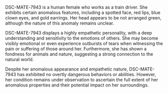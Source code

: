 DSC-MATE-7943 is a human female who works as a train driver. She exhibits certain anomalous features, including a spotted face, red lips, blue clown eyes, and gold earrings. Her head appears to be not arranged green, although the nature of this anomaly remains unclear.

DSC-MATE-7943 displays a highly empathetic personality, with a deep understanding and sensitivity to the emotions of others. She may become visibly emotional or even experience outbursts of tears when witnessing the pain or suffering of those around her. Furthermore, she has shown a fondness for animals and nature, suggesting a strong connection to the natural world.

Despite her anomalous appearance and empathetic nature, DSC-MATE-7943 has exhibited no overtly dangerous behaviors or abilities. However, her condition remains under observation to ascertain the full extent of her anomalous properties and their potential impact on her surroundings.